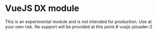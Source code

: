 # VueJS DX module

This is an experimental module and is not intended for production. Use at your own risk. No support will be provided at this point.# vuejs-jsloader-2
